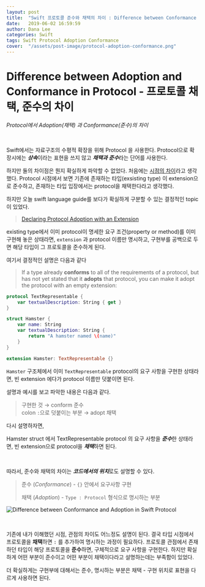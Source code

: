 ```yaml
---
layout: post
title:  "Swift 프로토콜 준수와 채택의 차이 : Difference between Conformance and Adoption in Swift Protocol"
date:   2019-06-02 16:59:59
author: Dana Lee
categories: Swift
tags: Swift Protocol Adoption Conformance
cover:  "/assets/post-image/protocol-adoption-conformance.png"
---
```




# Difference between Adoption and Conformance in Protocol - 프로토콜 채택, 준수의 차이

*Protocol에서 Adoption(채택) 과 Conformance(준수)의 차이*

&nbsp;

Swift에서는 자료구조의 수평적 확장을 위해 Protocol 을 사용한다. Protocol으로 확장시에는 ***상속***이라는 표현을 쓰지 않고 ***채택과 준수***라는 단어를 사용한다.

하지만 둘의 차이점은 뭔지 확실하게 파악할 수 없었다. 처음에는 <u>시점의 차이</u>라고 생각했다. Protocol 시점에서 보면 기존에 존재하는 타입(exsisting type) 이 extension으로 준수하고, 존재하는 타입 입장에서는 protocol을 채택한다라고 생각했다. 

하지만 오늘 swift language guide를 보다가 확실하게 구분할 수 있는 결정적인 topic이 있었다.

> [Declaring Protocol Adoption with an Extension](https://docs.swift.org/swift-book/LanguageGuide/Protocols.html#ID278)

existing type에서 이미 protocol이 명세한 요구 조건(property or method)를 이미 구현해 놓은 상태라면, `extension` 과 protocol 이름만 명시하고, 구현부를 공백으로 두면 해당 타입이 그 프로토콜을 준수하게 된다.

여기서 결정적인 설명은 다음과 같다

> If a type already **conforms** to all of the requirements of a protocol, but has not yet stated that it **adopts** that protocol, you can make it adopt the protocol with an empty extension:

```swift
protocol TextRepresentable {
    var textualDescription: String { get }
}

struct Hamster {
    var name: String
    var textualDescription: String {
        return "A hamster named \(name)"
    }
}

extension Hamster: TextRepresentable {}
```

`Hamster` 구조체에서 이미 `TextRepresentable` protocol의 요구 사항을 구현한 상태라면, 빈 extension 에다가 protocol 이름만 덧붙이면 된다.

설명과 예시를 보고 파악한 내용은 다음과 같다.

> 구현한 것 → conform 준수 <br>colon `:`으로 덧붙이는 부분 → adopt 채택 

다시 설명하자면, 

Hamster struct 에서 TextRepresentable protocol 의 요구 사항을 ***준수***한 상태라면, 빈 extension으로 protocol을 ***채택***하면 된다.

&nbsp;

따라서, 준수와 채택의 차이는 ***코드에서의 위치***로도 설명할 수 있다.

> 준수 (*Conformance*) -  `{}` 안에서 요구사항 구현 <br>
>
> 채택 (*Adoption*) - `Type : Protocol` 형식으로 명시하는 부분 

![Difference between Conformance and Adoption in Swift Protocol]({{site.url}}/assets/post-image/protocol-adoption-conformance.png)

&nbsp;

기존에 내가 이해했던 시점, 관점의 차이도 어느정도 설명이 된다. 결국 타입 시점에서 프로토콜을 **채택**하면 `:` 를 추가하여 명시하는 과정이 필요하다. 프로토콜 관점에서 존재하던 타입이 해당 프로토콜을 **준수**하면, 구체적으로 요구 사항을 구현한다. 하지만 확실하게 어떤 부분이 준수이고 어떤 부분이 채택이다라고 설명하는데는 부족함이 있었다.

더 확실하게는 구현부에 대해서는 준수, 명시하는 부분은 채택 - 구현 위치로 표현을 다르게 사용하면 된다.

&nbsp;

&nbsp;

